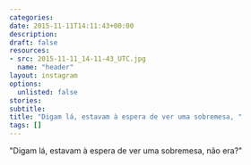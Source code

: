 ```yaml
---
categories:
date: 2015-11-11T14:11:43+00:00
description:
draft: false
resources:
- src: 2015-11-11_14-11-43_UTC.jpg
  name: "header"
layout: instagram
options:
  unlisted: false
stories:
subtitle:
title: "Digam lá, estavam à espera de ver uma sobremesa, "
tags: []
---
```


"Digam lá, estavam à espera de ver uma sobremesa, não era?"
